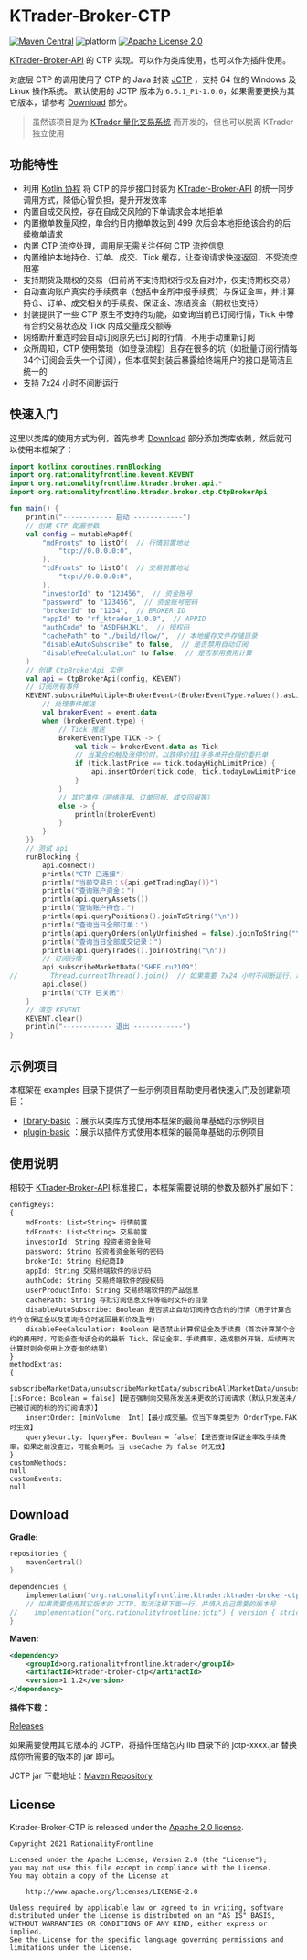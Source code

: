 # KTrader-Broker-CTP
[![Maven Central](https://img.shields.io/maven-central/v/org.rationalityfrontline.ktrader/ktrader-broker-ctp.svg?label=Maven%20Central)](https://search.maven.org/search?q=g:%22org.rationalityfrontline.ktrader%22%20AND%20a:%22ktrader-broker-ctp%22)
![platform](https://img.shields.io/badge/platform-windows%7Clinux-green)
[![Apache License 2.0](https://img.shields.io/github/license/ktrader-tech/ktrader-broker-ctp)](https://github.com/ktrader-tech/ktrader-broker-ctp/blob/master/LICENSE)

[KTrader-Broker-API](https://github.com/ktrader-tech/ktrader-broker-api) 的 CTP 实现。可以作为类库使用，也可以作为插件使用。

对底层 CTP 的调用使用了 CTP 的 Java 封装 [JCTP](https://github.com/RationalityFrontline/jctp) ，支持 64 位的 Windows 及 Linux 操作系统。
默认使用的 JCTP 版本为 `6.6.1_P1-1.0.0`，如果需要更换为其它版本，请参考 [Download](#download) 部分。
> 虽然该项目是为 [KTrader 量化交易系统](https://github.com/ktrader-tech/ktrader) 而开发的，但也可以脱离 KTrader 独立使用

## 功能特性
* 利用 [Kotlin 协程](https://github.com/Kotlin/kotlinx.coroutines) 将 CTP 的异步接口封装为 [KTrader-Broker-API](https://github.com/ktrader-tech/ktrader-broker-api) 的统一同步调用方式，降低心智负担，提升开发效率
* 内置自成交风控，存在自成交风险的下单请求会本地拒单
* 内置撤单数量风控，单合约日内撤单数达到 499 次后会本地拒绝该合约的后续撤单请求
* 内置 CTP 流控处理，调用层无需关注任何 CTP 流控信息
* 内置维护本地持仓、订单、成交、Tick 缓存，让查询请求快速返回，不受流控阻塞
* 支持期货及期权的交易（目前尚不支持期权行权及自对冲，仅支持期权交易）
* 自动查询账户真实的手续费率（包括中金所申报手续费）与保证金率，并计算持仓、订单、成交相关的手续费、保证金、冻结资金（期权也支持）
* 封装提供了一些 CTP 原生不支持的功能，如查询当前已订阅行情，Tick 中带有合约交易状态及 Tick 内成交量成交额等
* 网络断开重连时会自动订阅原先已订阅的行情，不用手动重新订阅
* 众所周知，CTP 使用繁琐（如登录流程）且存在很多的坑（如批量订阅行情每34个订阅会丢失一个订阅），但本框架封装后暴露给终端用户的接口是简洁且统一的
* 支持 7x24 小时不间断运行

## 快速入门
这里以类库的使用方式为例，首先参考 [Download](#download) 部分添加类库依赖，然后就可以使用本框架了：
```kotlin
import kotlinx.coroutines.runBlocking
import org.rationalityfrontline.kevent.KEVENT
import org.rationalityfrontline.ktrader.broker.api.*
import org.rationalityfrontline.ktrader.broker.ctp.CtpBrokerApi

fun main() {
    println("------------ 启动 ------------")
    // 创建 CTP 配置参数
    val config = mutableMapOf(
        "mdFronts" to listOf(  // 行情前置地址
            "tcp://0.0.0.0:0",
        ),
        "tdFronts" to listOf(  // 交易前置地址
            "tcp://0.0.0.0:0",
        ),
        "investorId" to "123456",  // 资金账号
        "password" to "123456",  // 资金账号密码
        "brokerId" to "1234",  // BROKER ID
        "appId" to "rf_ktrader_1.0.0",  // APPID
        "authCode" to "ASDFGHJKL",  // 授权码
        "cachePath" to "./build/flow/",  // 本地缓存文件存储目录
        "disableAutoSubscribe" to false,  // 是否禁用自动订阅
        "disableFeeCalculation" to false,  // 是否禁用费用计算
    )
    // 创建 CtpBrokerApi 实例
    val api = CtpBrokerApi(config, KEVENT)
    // 订阅所有事件
    KEVENT.subscribeMultiple<BrokerEvent>(BrokerEventType.values().asList()) { event -> runBlocking {
        // 处理事件推送
        val brokerEvent = event.data
        when (brokerEvent.type) {
            // Tick 推送
            BrokerEventType.TICK -> {
                val tick = brokerEvent.data as Tick
                // 当某合约触及涨停价时，以跌停价挂1手多单开仓限价委托单
                if (tick.lastPrice == tick.todayHighLimitPrice) {
                    api.insertOrder(tick.code, tick.todayLowLimitPrice, 1, Direction.LONG, OrderOffset.OPEN, OrderType.LIMIT)
                }
            }
            // 其它事件（网络连接、订单回报、成交回报等）
            else -> {
                println(brokerEvent)
            }
        }
    }}
    // 测试 api
    runBlocking {
        api.connect()
        println("CTP 已连接")
        println("当前交易日：${api.getTradingDay()}")
        println("查询账户资金：")
        println(api.queryAssets())
        println("查询账户持仓：")
        println(api.queryPositions().joinToString("\n"))
        println("查询当日全部订单：")
        println(api.queryOrders(onlyUnfinished = false).joinToString("\n"))
        println("查询当日全部成交记录：")
        println(api.queryTrades().joinToString("\n"))
        // 订阅行情
        api.subscribeMarketData("SHFE.ru2109")
//        Thread.currentThread().join()  // 如果需要 7x24 小时不间断运行，取消注释此行。（如需主动退出运行请使用 System.exit(0) 或 exitProcess(0)）
        api.close()
        println("CTP 已关闭")
    }
    // 清空 KEVENT
    KEVENT.clear()
    println("------------ 退出 ------------")
}
```

## 示例项目
本框架在 examples 目录下提供了一些示例项目帮助使用者快速入门及创建新项目：
* [library-basic](https://github.com/ktrader-tech/ktrader-broker-ctp/tree/master/examples/library-basic) ：展示以类库方式使用本框架的最简单基础的示例项目
* [plugin-basic](https://github.com/ktrader-tech/ktrader-broker-ctp/tree/master/examples/plugin-basic) ：展示以插件方式使用本框架的最简单基础的示例项目

## 使用说明
相较于 [KTrader-Broker-API](https://github.com/ktrader-tech/ktrader-broker-api) 标准接口，本框架需要说明的参数及额外扩展如下：
```text
configKeys:
{
    mdFronts: List<String> 行情前置
    tdFronts: List<String> 交易前置
    investorId: String 投资者资金账号
    password: String 投资者资金账号的密码
    brokerId: String 经纪商ID
    appId: String 交易终端软件的标识码
    authCode: String 交易终端软件的授权码
    userProductInfo: String 交易终端软件的产品信息
    cachePath: String 存贮订阅信息文件等临时文件的目录
    disableAutoSubscribe: Boolean 是否禁止自动订阅持仓合约的行情（用于计算合约今仓保证金以及查询持仓时返回最新价及盈亏）
    disableFeeCalculation: Boolean 是否禁止计算保证金及手续费（首次计算某个合约的费用时，可能会查询该合约的最新 Tick、保证金率、手续费率，造成额外开销，后续再次计算时则会使用上次查询的结果）
}
methodExtras:
{
    subscribeMarketData/unsubscribeMarketData/subscribeAllMarketData/unsubscribeAllMarketData: [isForce: Boolean = false]【是否强制向交易所发送未更改的订阅请求（默认只发送未/已被订阅的标的的订阅请求）】
    insertOrder: [minVolume: Int]【最小成交量。仅当下单类型为 OrderType.FAK 时生效】
    querySecurity: [queryFee: Boolean = false]【是否查询保证金率及手续费率，如果之前没查过，可能会耗时。当 useCache 为 false 时无效】
}
customMethods:
null
customEvents:
null
```

## Download

**Gradle:**

```kotlin
repositories {
    mavenCentral()
}

dependencies {
    implementation("org.rationalityfrontline.ktrader:ktrader-broker-ctp:1.1.2")
    // 如果需要使用其它版本的 JCTP，取消注释下面一行，并填入自己需要的版本号
//    implementation("org.rationalityfrontline:jctp") { version { strictly("6.6.1_P1_CP-1.0.0") } }
}
```

**Maven:**

```xml
<dependency>
    <groupId>org.rationalityfrontline.ktrader</groupId>
    <artifactId>ktrader-broker-ctp</artifactId>
    <version>1.1.2</version>
</dependency>
```

**插件下载：**

[Releases](https://github.com/ktrader-tech/ktrader-broker-ctp/releases)

如果需要使用其它版本的 JCTP，将插件压缩包内 lib 目录下的 jctp-xxxx.jar 替换成你所需要的版本的 jar 即可。

JCTP jar 下载地址：[Maven Repository](https://repo1.maven.org/maven2/org/rationalityfrontline/jctp/)

## License

Ktrader-Broker-CTP is released under the [Apache 2.0 license](https://github.com/ktrader-tech/ktrader-broker-ctp/blob/master/LICENSE).

```
Copyright 2021 RationalityFrontline

Licensed under the Apache License, Version 2.0 (the "License");
you may not use this file except in compliance with the License.
You may obtain a copy of the License at

    http://www.apache.org/licenses/LICENSE-2.0

Unless required by applicable law or agreed to in writing, software
distributed under the License is distributed on an "AS IS" BASIS,
WITHOUT WARRANTIES OR CONDITIONS OF ANY KIND, either express or implied.
See the License for the specific language governing permissions and
limitations under the License.
```